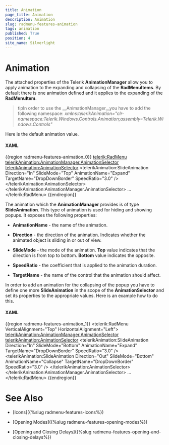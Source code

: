 ```yaml
---
title: Animation
page_title: Animation
description: Animation
slug: radmenu-features-animation
tags: animation
published: True
position: 4
site_name: Silverlight
---
```


# Animation

The attached properties of the Telerik __AnimationManager__ allow you to apply animation to the expanding and collapsing of the __RadMenuItems__. By default there is one animation defined and it applies to the expanding of the __RadMenuItem__.        

>tipIn order to use the __AnimationManager__you have to add the following namespace: *xmlns:telerikAnimation="clr-namespace:Telerik.Windows.Controls.Animation;assembly=Telerik.Windows.Controls"* 

Here is the default animation value.

#### __XAML__

{{region radmenu-features-animation_0}}
	<telerik:RadMenu>
	    <telerikAnimation:AnimationManager.AnimationSelector>
	        <telerikAnimation:AnimationSelector>
	            <telerikAnimation:SlideAnimation Direction="In"
	                                             SlideMode="Top"
	                                             AnimationName="Expand"
	                                             TargetName="DropDownBorder"
	                                             SpeedRatio="3.0" />
	        </telerikAnimation:AnimationSelector>
	    </telerikAnimation:AnimationManager.AnimationSelector>
	    ...
	</telerik:RadMenu>
{{endregion}}

The animation which the __AnimationManager__ provides is of type __SlideAnimation__. This type of animation is used for hiding and showing popups. It exposes the following properties:        

* __AnimationName__ - the name of the animation.          

* __Direction__ - the direction of the animation. Indicates whether the animated object is sliding in or out of view.          

* __SlideMode__ - the mode of the animation. __Top__ value indicates that the direction is from top to bottom. __Bottom__ value indicates the opposite.          

* __SpeedRatio__ - the coefficient that is applied to the animation duration.          

* __TargetName__ - the name of the control that the animation should affect.          

In order to add an animation for the collapsing of the popup you have to define one more __SlideAnimation__ in the scope of the __AnimationSelector__ and set its properties to the appropriate values. Here is an example how to do this.        

#### __XAML__

{{region radmenu-features-animation_1}}
	<telerik:RadMenu VerticalAlignment="Top" HorizontalAlignment="Left">
	    <telerikAnimation:AnimationManager.AnimationSelector>
	        <telerikAnimation:AnimationSelector>
	            <telerikAnimation:SlideAnimation Direction="In"
	                                             SlideMode="Bottom"
	                                             AnimationName="Expand"
	                                             TargetName="DropDownBorder"
	                                             SpeedRatio="3.0" />
	            <telerikAnimation:SlideAnimation Direction="Out"
	                                             SlideMode="Bottom"
	                                             AnimationName="Collapse"
	                                             TargetName="DropDownBorder"
	                                             SpeedRatio="3.0" />
	        </telerikAnimation:AnimationSelector>
	    </telerikAnimation:AnimationManager.AnimationSelector>
	    ...
	</telerik:RadMenu>
{{endregion}}

# See Also

 * [Icons]({%slug radmenu-features-icons%})

 * [Opening Modes]({%slug radmenu-features-opening-modes%})

 * [Opening and Closing Delays]({%slug radmenu-features-opening-and-closing-delays%})
